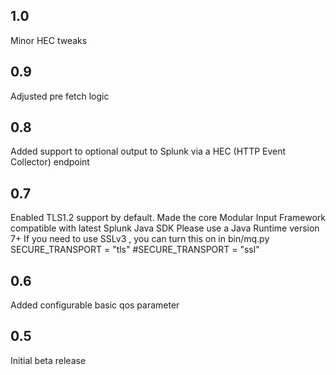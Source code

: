 1.0
---
Minor HEC tweaks

0.9
---

Adjusted pre fetch logic

0.8
---
Added support to optional output to Splunk via a HEC (HTTP Event Collector) endpoint

0.7
---
Enabled TLS1.2 support by default.
Made the  core Modular Input Framework compatible with latest Splunk Java SDK
Please use a Java Runtime version 7+
If you need to use SSLv3 , you can turn this on in bin/mq.py
SECURE_TRANSPORT = "tls"
#SECURE_TRANSPORT = "ssl"

0.6
----
Added configurable basic qos parameter

0.5
-----
Initial beta release


